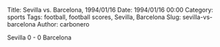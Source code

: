 Title: Sevilla vs. Barcelona, 1994/01/16
Date: 1994/01/16 00:00
Category: sports
Tags: football, football scores, Sevilla, Barcelona
Slug: sevilla-vs-barcelona
Author: carbonero


Sevilla 0 - 0 Barcelona
